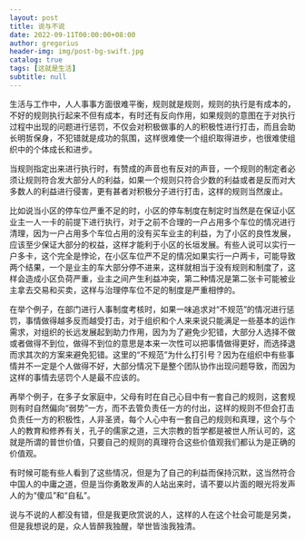 ```yaml
---
layout: post
title: 说与不说
date: 2022-09-11T00:00:00+08:00
author: gregorius
header-img: img/post-bg-swift.jpg
catalog: true
tags: [这就是生活]
subtitle: null
---
```


生活与工作中，人人事事方面很难平衡，规则就是规则，规则的执行是有成本的，不好的规则执行起来不但有成本，有时还有反向作用，如果规则的意图在于对执行过程中出现的问题进行惩罚，不仅会对积极做事的人的积极性进行打击，而且会助长明哲保身，不犯错就是成功的氛围，这样很难使一个组织取得进步，也很难使组织中的个体成长和进步。

   当规则指定出来进行执行时，有赞成的声音也有反对的声音，一个规则的制定者必须让规则符合发大部分人的利益，如果一个规则只符合少数的利益或者是反而对大多数人的利益进行侵害，更有甚者对积极分子进行打击，这样的规则当然废止。
  
   比如说当小区的停车位严重不足的时，小区的停车制度在制定时当然是在保证小区业主一人一卡的前提下进行执行，对于之前不合理的一户占用多个车位的情况进行清理，因为一户占用多个车位占用的没有买车业主的利益，为了小区的良性发展，应该至少保证大部分的权益，这样才能利于小区的长垣发展。有些人说可以实行一户多卡，这个完全是悖论，在小区车位严不足的情况如果实行一户两卡，可能导致两个结果，一个是业主的车大部分停不进来，这样就相当于没有规则和制度了，这样会造成小区负荷严重，业主之间产生利益冲突，第二种情况是第二张卡可能被业主拿去交易和买卖，这样与治理停车位不足的制度是严重相悖的。

  在举个例子，在部门进行人事制度考核时，如果一味追求对“不规范”的情况进行惩罚，事情做得越多反而越受打击，对于组织和个人来来说只能满足一些基本的运作需求，对组织的长远发展起到助力作用，因为为了避免少犯错，大部分人选择不做或者做得不到位，做得不到位的意思是本来一次性可以把事情做得更好，而选择退而求其次的方案来避免犯错。这里的“不规范”为什么打引号？因为在组织中有些事情并不一定是个人做得不好，大部分情况下是整个团队协作出现问题导致，而因为这样的事情去惩罚个人是最不应该的。

  再举个例子，在多子女家庭中，父母有时在自己心目中有一套自己的规则，这套规则有时自然偏向“弱势”一方，而不去管负责任一方的付出，这样的规则不但会打击负责任一方的积极性，人非圣贤，每个人心中有一套自己的规则和真理，这个与个人的教育和修养有关，孔子的儒家之道，三大宗教的哲学都是被世人所认可的，这就是所谓的普世价值，只要自己的规则的真理符合这些价值观我们都认为是正确的价值观。

  有时候可能有些人看到了这些情况，但是为了自己的利益而保持沉默，这当然符合中国人的中庸之道，但是当你勇敢发声的人站出来时，请不要以片面的眼光将发声人的为“傻瓜”和“自私”。

 说与不说的人都没有错，但是我更欣赏说的人，这样的人在这个社会可能是另类，但是我想说的是，众人皆醉我独醒，举世皆浊我独清。

